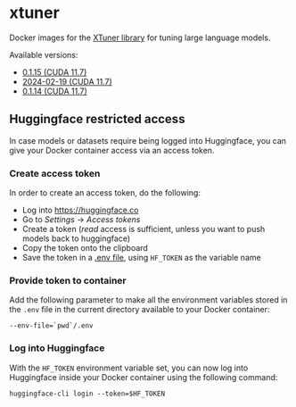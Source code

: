 # xtuner
Docker images for the [XTuner library](https://github.com/InternLM/xtuner) for tuning large language models.

Available versions:

* [0.1.15 (CUDA 11.7)](0.1.15_cuda11.7)
* [2024-02-19 (CUDA 11.7)](2024-02-19_cuda11.7)
* [0.1.14 (CUDA 11.7)](0.1.14_cuda11.7)



## Huggingface restricted access

In case models or datasets require being logged into Huggingface, you can give your 
Docker container access via an access token.

### Create access token

In order to create an access token, do the following:
- Log into https://huggingface.co
- Go to *Settings* -> *Access tokens*
- Create a token (*read* access is sufficient, unless you want to push models back to huggingface)
- Copy the token onto the clipboard
- Save the token in a [.env file](https://hexdocs.pm/dotenvy/0.2.0/dotenv-file-format.html), using `HF_TOKEN` as the variable name

### Provide token to container

Add the following parameter to make all the environment variables stored in the `.env` file in 
the current directory available to your Docker container:

```
--env-file=`pwd`/.env
```

### Log into Huggingface

With the `HF_TOKEN` environment variable set, you can now log into Huggingface inside your Docker 
container using the following command:

```
huggingface-cli login --token=$HF_TOKEN
```
